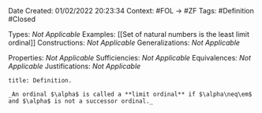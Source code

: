 <br />
<br />

Date Created: 01/02/2022 20:23:34
Context: #FOL $\to$ #ZF
Tags: #Definition #Closed 

Types: _Not Applicable_
Examples: [[Set of natural numbers is the least limit ordinal]]
Constructions: _Not Applicable_
Generalizations: _Not Applicable_

Properties: _Not Applicable_
Sufficiencies: _Not Applicable_
Equivalences: _Not Applicable_
Justifications: _Not Applicable_

``` ad-Definition
title: Definition.

_An ordinal $\alpha$ is called a **limit ordinal** if $\alpha\neq\em$ and $\alpha$ is not a successor ordinal._

```
